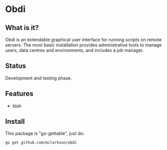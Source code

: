 # Obdi

## What is it?

Obdi is an extendable graphical user interface for running scripts on
remote servers.  The most basic installation provides administrative tools to
manage users, data centres and environments, and includes a job manager.

## Status

Development and testing phase.

## Features

* blah

## Install

This package is "go-gettable", just do:

```
go get github.com/mclarkson/obdi
```

